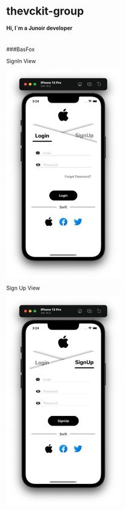 # thevckit-group
**Hi, I`m a Junoir developer**
#

###BasFox

SignIn View

<img src="https://github.com/vckit/thevckit-group/blob/master/BasFox/screens/sigin.png" width="300" height="550"/>

Sign Up View

<img src="https://github.com/vckit/thevckit-group/blob/master/BasFox/screens/signup.png" width="300" height="550"/>

